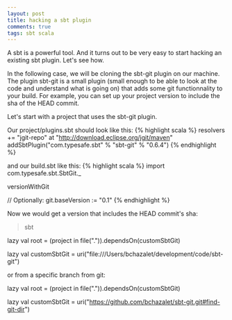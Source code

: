 ```yaml
---
layout: post
title: hacking a sbt plugin
comments: true
tags: sbt scala
---
```

A sbt is a powerful tool. And it turns out to be very easy to start hacking an existing sbt plugin. Let's see how.

In the following case, we will be cloning the sbt-git plugin on our machine. The plugin sbt-git is a small plugin (small enough to be able to look at the code and understand what is going on) that adds some git functionnality to your build. For example, you can set up your project version to include the sha of the HEAD commit.

Let's start with a project that uses the sbt-git plugin.

Our project/plugins.sbt should look like this:
{% highlight scala %}
resolvers += "jgit-repo" at "http://download.eclipse.org/jgit/maven"
addSbtPlugin("com.typesafe.sbt" % "sbt-git" % "0.6.4")
{% endhighlight %}

and our build.sbt like this:
{% highlight scala %}
import com.typesafe.sbt.SbtGit._

versionWithGit

// Optionally:
git.baseVersion := "0.1"
{% endhighlight %}

Now we would get a version that includes the HEAD commit's sha:
  > sbt

lazy val root = (project in file(".")).dependsOn(customSbtGit)

lazy val customSbtGit = uri("file:///Users/bchazalet/development/code/sbt-git")


or from a specific branch from git:

lazy val root = (project in file(".")).dependsOn(customSbtGit)

lazy val customSbtGit = uri("https://github.com/bchazalet/sbt-git.git#find-git-dir")


